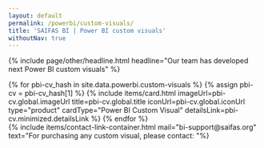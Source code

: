 ```yaml
---
layout: default
permalink: /powerbi/custom-visuals/
title: 'SAIFAS BI | Power BI custom visuals'
withoutNav: true
---
```

{% include page/other/headline.html headline="Our team has developed next Power BI custom visuals" %}
<div style="display: flex; justify-content: center; flex-wrap: wrap; flex: 1;">
  {% for pbi-cv_hash in site.data.powerbi.custom-visuals %}
  {% assign pbi-cv = pbi-cv_hash[1] %}
    {% include items/card.html 
      imageUrl=pbi-cv.global.imageUrl
      title=pbi-cv.global.title 
      iconUrl=pbi-cv.global.iconUrl 
      type="product"
      cardType="Power BI Custom Visual"
      detailsLink=pbi-cv.minimized.detailsLink  
    %}
  {% endfor %}
</div>
{% include items/contact-link-container.html mail="bi-support@saifas.org" text="For purchasing any custom visual, please contact: "%}